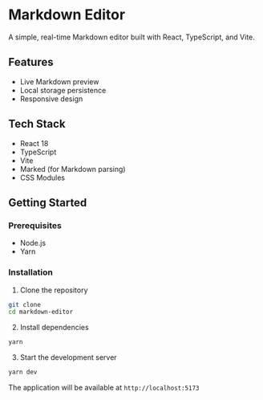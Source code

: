 # Markdown Editor

A simple, real-time Markdown editor built with React, TypeScript, and Vite.

## Features

- Live Markdown preview
- Local storage persistence
- Responsive design

## Tech Stack

- React 18
- TypeScript
- Vite
- Marked (for Markdown parsing)
- CSS Modules

## Getting Started

### Prerequisites

- Node.js
- Yarn

### Installation

1. Clone the repository

```bash
git clone 
cd markdown-editor
```

2. Install dependencies

```bash
yarn
```

3. Start the development server

```bash
yarn dev
```

The application will be available at `http://localhost:5173`
